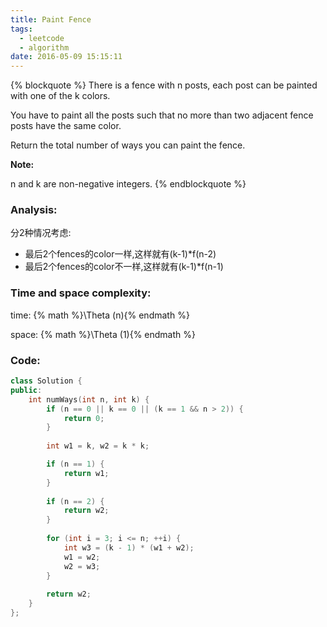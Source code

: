 ```yaml
---
title: Paint Fence
tags:
  - leetcode
  - algorithm
date: 2016-05-09 15:15:11
---
```

{% blockquote %}
There is a fence with n posts, each post can be painted with one of the k colors.

You have to paint all the posts such that no more than two adjacent fence posts have the same color.

Return the total number of ways you can paint the fence.

**Note:**

n and k are non-negative integers.
{% endblockquote %}
<!-- more -->
### Analysis:
分2种情况考虑:
+ 最后2个fences的color一样,这样就有(k-1)*f(n-2)
+ 最后2个fences的color不一样,这样就有(k-1)*f(n-1)
### Time and space complexity:
time: {% math %}\Theta (n){% endmath %}

space: {% math %}\Theta (1){% endmath %}
### Code:
```cpp
class Solution {
public:
    int numWays(int n, int k) {
        if (n == 0 || k == 0 || (k == 1 && n > 2)) {
            return 0;
        }
        
        int w1 = k, w2 = k * k;

        if (n == 1) {
            return w1;
        }
        
        if (n == 2) {
            return w2;
        }
        
        for (int i = 3; i <= n; ++i) {
            int w3 = (k - 1) * (w1 + w2);
            w1 = w2;
            w2 = w3;
        }
        
        return w2;
    }
};
```
